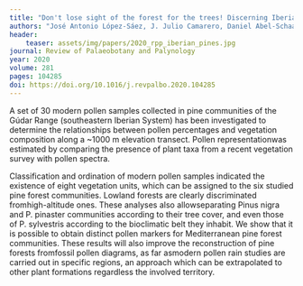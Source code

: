 ```yaml
---
title: "Don't lose sight of the forest for the trees! Discerning Iberian pine communities by means of pollen‐vegetation relationships"
authors: "José Antonio López-Sáez, J. Julio Camarero, Daniel Abel-Schaad, Reyes Luelmo-Lautenschlaeger, Sebastián Pérez-Díaz, Francisca Alba-Sánchez, and José S. Carrión" 
header:
    teaser: assets/img/papers/2020_rpp_iberian_pines.jpg
journal: Review of Palaeobotany and Palynology
year: 2020
volume: 281
pages: 104285 
doi: https://doi.org/10.1016/j.revpalbo.2020.104285
---
```


A set of 30 modern pollen samples collected in pine communities of the Gúdar Range (southeastern Iberian System) has been investigated to determine the relationships between pollen percentages and vegetation composition along a ~1000 m elevation transect. Pollen representationwas estimated by comparing the presence of plant taxa from a recent vegetation survey with pollen spectra. 

Classification and ordination of modern pollen samples indicated the existence of eight vegetation units, which can be assigned to the six studied pine forest communities. Lowland forests are clearly discriminated fromhigh-altitude ones. These analyses also allowseparating Pinus nigra and P. pinaster communities according to their tree cover, and even those of P. sylvestris according to the bioclimatic belt they inhabit. We show that it is possible to obtain distinct pollen markers for Mediterranean pine forest communities. These results will also improve the reconstruction of pine forests fromfossil pollen diagrams, as far asmodern pollen rain studies are carried out in specific regions, an approach which can be extrapolated to other plant formations regardless the involved territory.